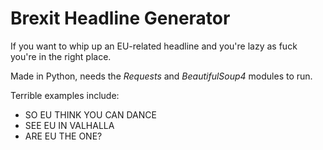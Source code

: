# Brexit Headline Generator
If you want to whip up an EU-related headline and you're lazy as fuck you're in the right place.

Made in Python, needs the *Requests* and *BeautifulSoup4* modules to run.

Terrible examples include:

- SO EU THINK YOU CAN DANCE
- SEE EU IN VALHALLA
- ARE EU THE ONE?
